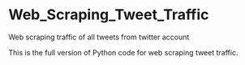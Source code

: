 # Web_Scraping_Tweet_Traffic
Web scraping traffic of all tweets from twitter account 


This is the full version of Python code for web scraping tweet traffic. 
